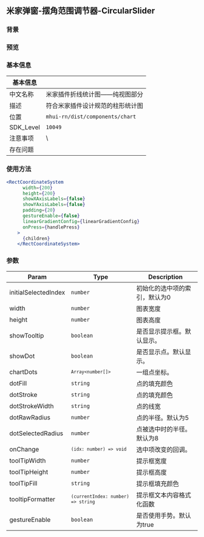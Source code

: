 ## 米家弹窗-摆角范围调节器-CircularSlider

### 背景
### 预览


### 基本信息

| 基本信息  |                                  |
| --------- | -------------------------------- |
| 中文名称  | 米家插件折线统计图——纯视图部分               |
| 描述      | 符合米家插件设计规范的柱形统计图 |
| 位置      | `mhui-rn/dist/components/chart`      |
| SDK_Level | `10049`                          |
| 注意事项  | \                                |
| 存在问题  |        |

### 使用方法
```jsx
<RectCoordinateSystem
      width={200}
      height={200}
      showXAxisLabels={false}
      showYAxisLabels={false}
      padding={20}
      gestureEnable={false}
      linearGradientConfig={linearGradientConfig}
      onPress={handlePress}
    >
      {children}
    </RectCoordinateSystem>

```
### 参数
| Param      | Type                                    | Description                                                                                                   |
| ---------- | --------------------------------------- | ------------------------------------------------------------------------------------------------------------- |
| initialSelectedIndex   | <code>number</code> | 初始化的选中项的索引，默认为0  |
| width | <code>number</code>             |  图表宽度 |
| height | <code>number</code>                 | 图表高度 |
| showTooltip   | <code>boolean</code>            | 是否显示提示框。默认显示。    |
| showDot    | <code>boolean</code>                   | 是否显示点。默认显示。   |
| chartDots    | <code>`Array<number[]>`</code>                   | 一组点坐标。   |
| dotFill    | <code>string</code>                   | 点的填充颜色   |
| dotStroke    | <code>string</code>                   | 点的填充颜色   |
| dotStrokeWidth    | <code>string</code>                   | 点的线宽   |
| dotRawRadius    | <code>number</code>                   | 点的半径。默认为5   |
| dotSelectedRadius    | <code>number</code>                   | 点被选中时的半径。默认为8   |
| onChange    | <code>`(idx: number) => void`</code>                   | 选中项改变的回调。   |
| toolTipWidth    | <code>number</code>                   | 提示框宽度   |
| toolTipHeight    | <code>number</code>                   | 提示框高度   |
| toolTipFill    | <code>string</code>                   | 提示框填充颜色   |
| tooltipFormatter    | <code>`(currentIndex: number) => string`</code>                   | 提示框文本内容格式化函数   |
|gestureEnable| <code>boolean</code>             |  是否使用手势。默认为true |

